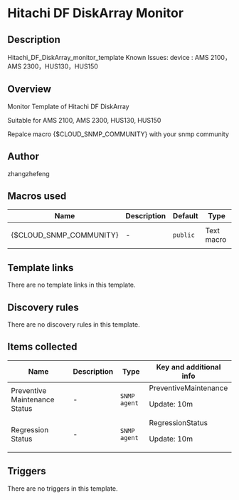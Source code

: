 # Hitachi DF DiskArray Monitor

## Description

Hitachi_DF_DiskArray_monitor_template Known Issues: device : AMS 2100，AMS 2300，HUS130，HUS150

## Overview

Monitor Template of Hitachi DF DiskArray 


Suitable for AMS 2100, AMS 2300, HUS130, HUS150


Repalce macro {$CLOUD\_SNMP\_COMMUNITY} with your snmp community



## Author

zhangzhefeng

## Macros used

|Name|Description|Default|Type|
|----|-----------|-------|----|
|{$CLOUD_SNMP_COMMUNITY}|<p>-</p>|`public`|Text macro|


## Template links

There are no template links in this template.

## Discovery rules

There are no discovery rules in this template.

## Items collected

|Name|Description|Type|Key and additional info|
|----|-----------|----|----|
|Preventive Maintenance Status|<p>-</p>|`SNMP agent`|PreventiveMaintenance<p>Update: 10m</p>|
|Regression Status|<p>-</p>|`SNMP agent`|RegressionStatus<p>Update: 10m</p>|


## Triggers

There are no triggers in this template.

